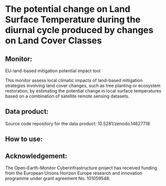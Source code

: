 # The potential change on Land Surface Temperature during the diurnal cycle produced by changes on Land Cover Classes


## Monitor:
EU-land-based mitigation potential impact tool

This monitor assess local climatic impacts of land-based mitigation strategies involving land cover changes, such as tree planting or ecosystem restoration, by estimating the potential change in local surface temperatures based on a combination of satellite remote sensing datasets.

## Data product:
Source code repository for the data product: 10.5281/zenodo.14627718

## How to use:

## Acknowledgement:

The Open-Earth-Monitor Cyberinfrastructure project has received funding from the European Unions Horizon Europe research and innovation programme under grant agreement No. 101059548.

